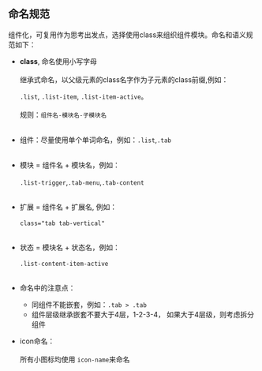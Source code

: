 ## 命名规范
组件化，可复用作为思考出发点，选择使用class来组织组件模块。命名和语义规范如下：

* **class**, 命名使用小写字母 <br/><br/>
  继承式命名，以父级元素的class名字作为子元素的class前缀,例如：
  
  `.list`, `.list-item`, `.list-item-active`。<br/><br/>
  规则：`组件名-模块名-子模块名`<br/><br/>
  
  
* 组件：尽量使用单个单词命名，例如：`.list`,`.tab`<br/><br/>

* 模块 = 组件名 + 模块名，例如：<br/><br/>
  `.list-trigger`,`.tab-menu`,`.tab-content`<br/><br/>
  
* 扩展 = 组件名 + 扩展名, 例如：<br/><br/>
  `class="tab tab-vertical"`<br/><br/>

* 状态 = 模块名 + 状态名，例如：<br/><br/>
  `.list-content-item-active`<br/><br/>
  
* 命名中的注意点：
  * 同组件不能嵌套，例如：`.tab > .tab`
  * 组件层级继承嵌套不要大于4层，1-2-3-4， 如果大于4层级，则考虑拆分组件
  
* icon命名：<br/><br/>
  所有小图标均使用 `icon-name`来命名
  
  